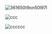 

![361650t9on50l97l](https://dividers.crd.co/assets/images/gallery04/e0dbbc7f.gif?v=05d33f91)


![ccc](https://i.pinimg.com/736x/fe/40/48/fe4048fba6e00102f29eef05d523e3f3.jpg)

![cccccc](https://dividers.crd.co/assets/images/gallery04/937bcf07.gif?v=05d33f91)

















